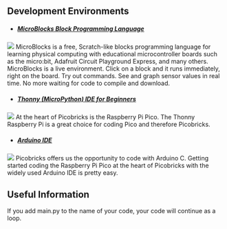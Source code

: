 ## Development Environments
 - ##### [MicroBlocks Block Programming Language](http://microblocks.fun/ "MicroBlocks Block Programming Language")
 ![](https://microblocks.fun/assets/img/logos/MicroBlocks.svg)
 MicroBlocks is a free, Scratch-like blocks programming language for learning physical computing with educational microcontroller boards such as the micro:bit, Adafruit Circuit Playground Express, and many others. MicroBlocks is a live environment. Click on a block and it runs immediately, right on the board. Try out commands. See and graph sensor values in real time. No more waiting for code to compile and download.
 - ##### [Thonny (MicroPython) IDE for Beginners](http://thonny.org/ "Thonny (MicroPython) IDE for Beginners")
  ![](https://upload.wikimedia.org/wikipedia/commons/e/e2/Thonny_logo.png)
 At the heart of Picobricks is the Raspberry Pi Pico. The Thonny Raspberry Pi is a great choice for coding Pico and therefore Picobricks.
 - ##### [Arduino IDE ](http://www.arduino.cc/en/software "Arduino IDE ")
 ![](https://images.g2crowd.com/uploads/product/image/social_landscape/social_landscape_690e90c5de441951cf5715b08b1d5420/arduino-ide.png)
 Picobricks offers us the opportunity to code with Arduino C. Getting started coding the Raspberry Pi Pico at the heart of Picobricks with the widely used Arduino IDE is pretty easy.
 ## Useful Information
 If you add main.py to the name of your code, your code will continue as a loop.